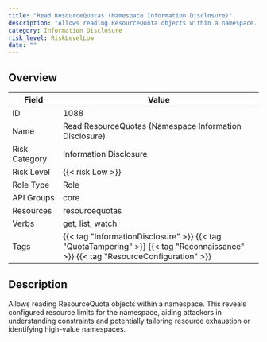 ```yaml
---
title: "Read ResourceQuotas (Namespace Information Disclosure)"
description: "Allows reading ResourceQuota objects within a namespace. This reveals configured resource limits for the namespace, aiding attackers in understanding constraints and potentially tailoring resource exhaustion or identifying high-value namespaces."
category: Information Disclosure
risk_level: RiskLevelLow
date: ""
---
```


## Overview

| Field         | Value                                                                                                                             |
| ------------- | --------------------------------------------------------------------------------------------------------------------------------- |
| ID            | 1088                                                                                                                              |
| Name          | Read ResourceQuotas (Namespace Information Disclosure)                                                                            |
| Risk Category | Information Disclosure                                                                                                            |
| Risk Level    | {{< risk Low >}}                                                                                                                  |
| Role Type     | Role                                                                                                                              |
| API Groups    | core                                                                                                                              |
| Resources     | resourcequotas                                                                                                                    |
| Verbs         | get, list, watch                                                                                                                  |
| Tags          | {{< tag "InformationDisclosure" >}} {{< tag "QuotaTampering" >}} {{< tag "Reconnaissance" >}} {{< tag "ResourceConfiguration" >}} |

## Description

Allows reading ResourceQuota objects within a namespace. This reveals configured resource limits for the namespace, aiding attackers in understanding constraints and potentially tailoring resource exhaustion or identifying high-value namespaces.
